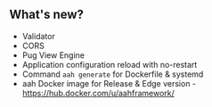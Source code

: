## What's new?

  * Validator
  * CORS
  * Pug View Engine
  * Application configuration reload with no-restart
  * Command `aah generate` for Dockerfile & systemd
  * aah Docker image for Release & Edge version - https://hub.docker.com/u/aahframework/
